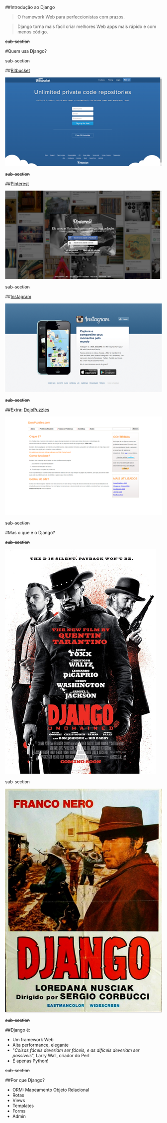 ##Introdução ao Django

> O framework Web para perfeccionistas com prazos.

> Django torna mais fácil criar melhores Web apps mais rápido e com menos código.

~~sub-section~~

#Quem usa Django?

~~sub-section~~

##[Bitbucket](http://bitbucket.org)

![Bitbucket](./img/screen_bitbucket.png "Bitbucket screenshot")

~~sub-section~~

##[Pinterest](http://pinterest.com)

![Pinterest](./img/screen_pinterest.png "Pinterest screenshot")

~~sub-section~~

##[Instagram](http://instagram.com)

![Instagram](./img/screen_instagram.png "Instagram screenshot")

~~sub-section~~

##Extra: [DojoPuzzles](http://dojopuzzles.com)

![DojoPuzzles](./img/screen_dojopuzzles.png "Dojo Puzzles screenshot")

~~sub-section~~

#Mas o que é o Django?

~~sub-section~~

![Django Unchained](./img/django-unchained.jpg "Django")

~~sub-section~~

![Django Nero](./img/django-nero.jpg "Django")

~~sub-section~~

##Django é:

- Um framework Web
- Alta performance, elegante
- "*Coisas fáceis deveriam ser fáceis, e as difíceis deveriam ser possíveis*", Larry Wall, criador do Perl
- É apenas Python!

~~sub-section~~

##Por que Django?

- ORM: Mapeamento Objeto Relacional
- Rotas
- Views
- Templates
- Forms
- Admin